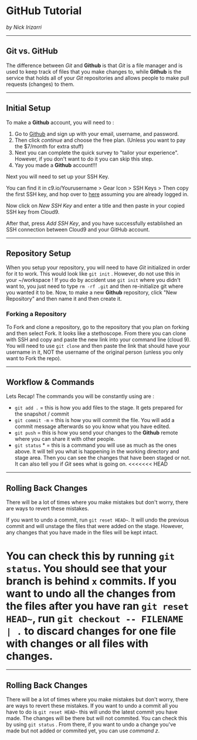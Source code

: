 # GitHub Tutorial

_by Nick Irizarri_

---
## Git vs. GitHub
The difference between _Git_ and **Github** is that _Git_ is a file manager and is used to keep track of files that you make changes to, while **Github** is the service that holds all of your _Git_ repositories and allows people to make pull requests (changes) to them. 

---
## Initial Setup
To make a **Github** account, you will need to :
1. Go to [Github](https://github.com/join?source=header-home) and sign up with your email, username, and password. 
2. Then click *continue* and choose the free plan. (Unless you want to pay the $7/month for extra stuff) 
3. Next you can complete the quick survey to "tailor your experience". However, if you don't want to do it you can skip this step. 
4. Yay you made a **Github** account!!!

Next you will need to set up your SSH Key.

You can find it in c9.io/Yourusername > Gear Icon > SSH Keys > Then copy the first SSH key, and hop over to [here](https://github.com/settings/keys) assuming you are already logged in.

Now click on *New SSH Key* and enter a title and then paste in your copied SSH key from Cloud9.

After that, press *Add SSH Key*, and you have successfully established an SSH connection between Cloud9 and your GitHub account.

---
## Repository Setup
When you setup your repository,  you will need to have _Git_ initialized in order for it to work. This would look like `git init` . However, do not use this in your ~/workspace ! If you do by accident use `git init` where you didn't want to, you just need to type ```rm -rf .git``` and then re-initialize git where you wanted it to be. Now, to make a new **Github** repository, click "New Repository" and then name it and then create it. 
### Forking a Repository
To Fork and clone a repository, go to the repository that you plan on forking and then select Fork. It looks like a stethoscope. From there you can clone with SSH and copy and paste the new link into your command line (cloud 9). You will need to use `git clone` and then paste the link that should have your username in it, NOT the username of the original person (unless you only want to Fork the repo).




---
## Workflow & Commands
Lets Recap! The commands you will be constantly using are :
- `git add .`   = this is how you add files to the stage. It gets prepared for the snapshot / commit
- `git commit -m`  = this is how you will commit the file. You will add a commit message afterwards so you know what you have edited.
- `git push`    = this is how you send your changes to the **Github** remote where you can share it with other people.
- `git status` *  = this is a command you will use as much as the ones above. It will tell you what is happening in the working directory and stage area. Then you can see the changes that have been staged or not. It can also tell you if _Git_ sees what is going on.
<<<<<<< HEAD

---
## Rolling Back Changes
There will be a lot of times where you make mistakes but don't worry, there are ways to revert these mistakes.

If you want to undo a commit, run `git reset HEAD~`. It will undo the previous commit and will unstage the files that were added on the stage. However, any changes that you have made in the files will be kept intact.

You can check this by running `git status`. You should see that your branch is behind `x` commits. If you want to undo all the changes from the files after you have ran `git reset HEAD~`, run `git checkout -- FILENAME | .` to discard changes for one file with changes or all files with changes.
=======

---
## Rolling Back Changes
There will be a lot of times where you make mistakes but don't worry, there are ways to revert these mistakes. If you want to undo a commit all you have to do is `git reset HEAD~` this will undo the latest commit you have made. The changes will be there but will not commited. You can check this by using `git status` . From there, if you want to undo a change you've made but not added or commited yet, you can use _command z_.
